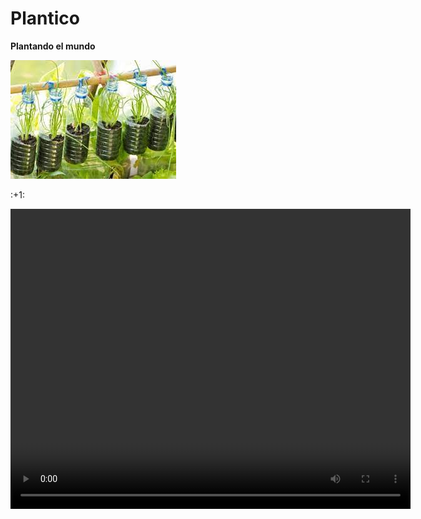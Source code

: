 # Plantico
<html>
 <body>
  <p><strong>Plantando el mundo</strong></p>
  <img src="images (7).jpg">
  <p>:+1:</p>
  <video src="Publicidad Semana Cultural (1).mp4" width="640" height="480"></video>
 <body>
<html>

